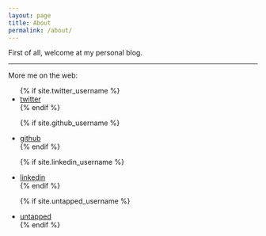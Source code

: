 ```yaml
---
layout: page
title: About
permalink: /about/
---
```


First of all, welcome at my personal blog.

-------------------------
More me on the web:

<ul>
  {% if site.twitter_username %}
  <li>
    <a href="https://twitter.com/{{ site.twitter_username }}">
      <i class="fa fa-twitter"></i>
      <span class="username"> twitter</span>
    </a>
  </li>
  {% endif %}

  {% if site.github_username %}
  <li>
    <a href="https://github.com/{{ site.github_username }}">
      <i class="fa fa-github"></i>
      <span class="username"> github</span>
    </a>
  </li>
  {% endif %}

  {% if site.linkedin_username %}
  <li>
    <a href="https://nl.linkedin.com/in/{{ site.linkedin_username }}">
      <i class="fa fa-linkedin"></i>
      <span class="username"> linkedin</span>
    </a>
  </li>
  {% endif %}

  {% if site.untapped_username %}
  <li>
    <a href="https://untapped.com/user/{{ site.untapped_username }}">
      <i class="fa fa-beer"></i>
      <span class="username"> untapped</span>
    </a>
  </li>
  {% endif %}
</ul>

